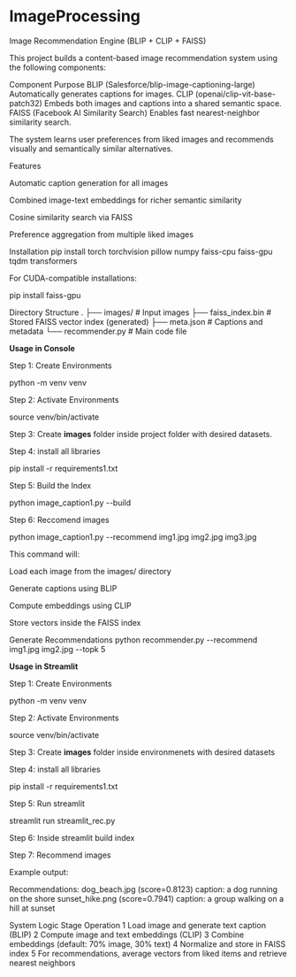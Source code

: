 # ImageProcessing
Image Recommendation Engine (BLIP + CLIP + FAISS)

This project builds a content-based image recommendation system using the following components:

Component	Purpose
BLIP (Salesforce/blip-image-captioning-large)	Automatically generates captions for images.
CLIP (openai/clip-vit-base-patch32)	Embeds both images and captions into a shared semantic space.
FAISS (Facebook AI Similarity Search)	Enables fast nearest-neighbor similarity search.

The system learns user preferences from liked images and recommends visually and semantically similar alternatives.

Features

Automatic caption generation for all images

Combined image-text embeddings for richer semantic similarity

Cosine similarity search via FAISS

Preference aggregation from multiple liked images

Installation
pip install torch torchvision pillow numpy faiss-cpu faiss-gpu tqdm transformers


For CUDA-compatible installations:

pip install faiss-gpu

Directory Structure
.
├── images/               # Input images
├── faiss_index.bin       # Stored FAISS vector index (generated)
├── meta.json             # Captions and metadata
└── recommender.py        # Main code file

**Usage in Console**

Step 1: Create Environments

python -m venv venv

Step 2: Activate Environments

source venv/bin/activate

Step 3: Create **images** folder inside project folder with desired datasets.

Step 4: install all libraries

pip install -r requirements1.txt

Step 5: Build the Index

python image_caption1.py --build

Step 6: Reccomend images

python image_caption1.py --recommend img1.jpg img2.jpg img3.jpg


This command will:

Load each image from the images/ directory

Generate captions using BLIP

Compute embeddings using CLIP

Store vectors inside the FAISS index

Generate Recommendations
python recommender.py --recommend img1.jpg img2.jpg --topk 5

**Usage in Streamlit**

Step 1: Create Environments

python -m venv venv

Step 2: Activate Environments

source venv/bin/activate

Step 3: Create **images** folder inside environmenets with desired datasets

Step 4: install all libraries

pip install -r requirements1.txt

Step 5: Run streamlit

streamlit run streamlit_rec.py

Step 6: Inside streamlit build index

Step 7: Recommend images

Example output:

Recommendations:
dog_beach.jpg (score=0.8123) caption: a dog running on the shore
sunset_hike.png (score=0.7941) caption: a group walking on a hill at sunset

System Logic
Stage	Operation
1	Load image and generate text caption (BLIP)
2	Compute image and text embeddings (CLIP)
3	Combine embeddings (default: 70% image, 30% text)
4	Normalize and store in FAISS index
5	For recommendations, average vectors from liked items and retrieve nearest neighbors



